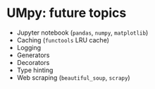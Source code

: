 # UMpy: future topics

* Jupyter notebook (`pandas`, `numpy`, `matplotlib`)
* Caching (`functools` LRU cache)
* Logging
* Generators
* Decorators
* Type hinting
* Web scraping (`beautiful_soup`, `scrapy`)